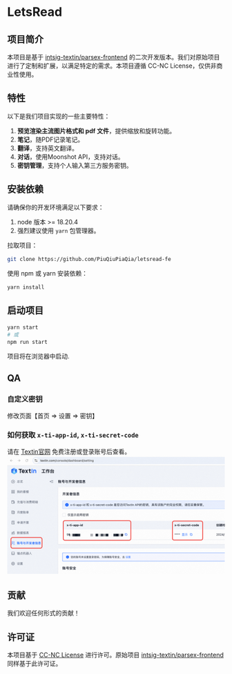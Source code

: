 # LetsRead

## 项目简介

本项目是基于 [intsig-textin/parsex-frontend](https://github.com/intsig-textin/parsex-frontend) 的二次开发版本。我们对原始项目进行了定制和扩展，以满足特定的需求。本项目遵循 CC-NC License，仅供非商业性使用。

## 特性

以下是我们项目实现的一些主要特性：

1. **预览渲染主流图片格式和 pdf 文件**，提供缩放和旋转功能。
3. **笔记**，随PDF记录笔记。
3. **翻译**，支持英文翻译。
3. **对话**，使用Moonshot API，支持对话。
2. **密钥管理**，支持个人输入第三方服务密钥。

## 安装依赖

请确保你的开发环境满足以下要求：

1. node 版本 >= 18.20.4
2. 强烈建议使用 `yarn` 包管理器。

拉取项目：

```bash
git clone https://github.com/PiuQiuPiaQia/letsread-fe
```

使用 npm 或 yarn 安装依赖：

```bash
yarn install
```

## 启动项目

```bash
yarn start
# 或
npm run start
```

项目将在浏览器中启动.

## QA

### 自定义密钥

修改页面【首页 => 设置 => 密钥】

### 如何获取 `x-ti-app-id`, `x-ti-secret-code`
请在 [Textin官网](https://www.textin.com/console/dashboard/setting) 免费注册或登录账号后查看。
![alt text](./public/image.png)

## 贡献

我们欢迎任何形式的贡献！

## 许可证

本项目基于 [CC-NC License](https://creativecommons.org/licenses/by-nc/4.0/) 进行许可。原始项目 [intsig-textin/parsex-frontend](https://github.com/intsig-textin/parsex-frontend) 同样基于此许可证。